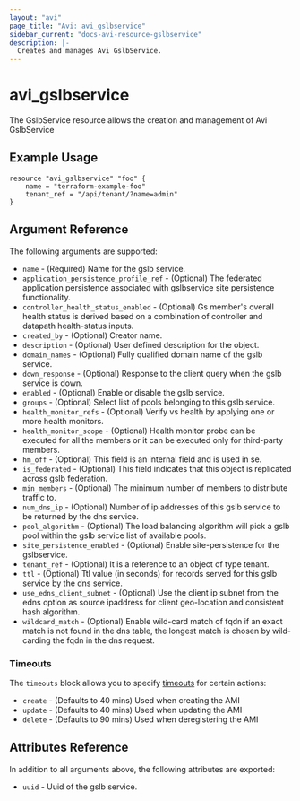 ```yaml
---
layout: "avi"
page_title: "Avi: avi_gslbservice"
sidebar_current: "docs-avi-resource-gslbservice"
description: |-
  Creates and manages Avi GslbService.
---
```


# avi_gslbservice

The GslbService resource allows the creation and management of Avi GslbService

## Example Usage

```hcl
resource "avi_gslbservice" "foo" {
    name = "terraform-example-foo"
    tenant_ref = "/api/tenant/?name=admin"
}
```

## Argument Reference

The following arguments are supported:

* `name` - (Required) Name for the gslb service.
* `application_persistence_profile_ref` - (Optional) The federated application persistence associated with gslbservice site persistence functionality.
* `controller_health_status_enabled` - (Optional) Gs member's overall health status is derived based on a combination of controller and datapath health-status inputs.
* `created_by` - (Optional) Creator name.
* `description` - (Optional) User defined description for the object.
* `domain_names` - (Optional) Fully qualified domain name of the gslb service.
* `down_response` - (Optional) Response to the client query when the gslb service is down.
* `enabled` - (Optional) Enable or disable the gslb service.
* `groups` - (Optional) Select list of pools belonging to this gslb service.
* `health_monitor_refs` - (Optional) Verify vs health by applying one or more health monitors.
* `health_monitor_scope` - (Optional) Health monitor probe can be executed for all the members or it can be executed only for third-party members.
* `hm_off` - (Optional) This field is an internal field and is used in se.
* `is_federated` - (Optional) This field indicates that this object is replicated across gslb federation.
* `min_members` - (Optional) The minimum number of members to distribute traffic to.
* `num_dns_ip` - (Optional) Number of ip addresses of this gslb service to be returned by the dns service.
* `pool_algorithm` - (Optional) The load balancing algorithm will pick a gslb pool within the gslb service list of available pools.
* `site_persistence_enabled` - (Optional) Enable site-persistence for the gslbservice.
* `tenant_ref` - (Optional) It is a reference to an object of type tenant.
* `ttl` - (Optional) Ttl value (in seconds) for records served for this gslb service by the dns service.
* `use_edns_client_subnet` - (Optional) Use the client ip subnet from the edns option as source ipaddress for client geo-location and consistent hash algorithm.
* `wildcard_match` - (Optional) Enable wild-card match of fqdn  if an exact match is not found in the dns table, the longest match is chosen by wild-carding the fqdn in the dns request.


### Timeouts

The `timeouts` block allows you to specify [timeouts](https://www.terraform.io/docs/configuration/resources.html#timeouts) for certain actions:

* `create` - (Defaults to 40 mins) Used when creating the AMI
* `update` - (Defaults to 40 mins) Used when updating the AMI
* `delete` - (Defaults to 90 mins) Used when deregistering the AMI

## Attributes Reference

In addition to all arguments above, the following attributes are exported:

* `uuid` -  Uuid of the gslb service.

